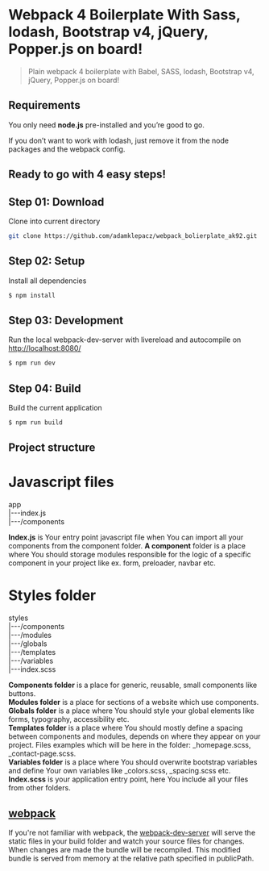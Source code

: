Webpack 4 Boilerplate With Sass, lodash, Bootstrap v4, jQuery, Popper.js on board!
===========

> Plain webpack 4 boilerplate with Babel, SASS, lodash, Bootstrap v4, jQuery, Popper.js on board!

## Requirements
You only need <b>node.js</b> pre-installed and you’re good to go. 

If you don’t want to work with lodash, just remove it from the node packages and the webpack config.

## Ready to go with 4 easy steps!

## Step 01: Download
Clone into current directory
```sh
git clone https://github.com/adamklepacz/webpack_bolierplate_ak92.git
```

## Step 02: Setup
Install all dependencies
```sh
$ npm install
```

## Step 03: Development
Run the local webpack-dev-server with livereload and autocompile on [http://localhost:8080/](http://localhost:8080/)
```sh
$ npm run dev
```
## Step 04: Build
Build the current application
```sh
$ npm run build
```


## Project structure
# Javascript files
app<br>
  |---index.js<br>
  |---/components<br>

**Index.js** is Your entry point javascript file when You can import all your components from the component folder.
**A component** folder is a place where You should storage modules responsible for the logic of a specific component in your project like ex. form, preloader, navbar etc.

# Styles folder
styles<br>
  |---/components<br>
  |---/modules<br>
  |---/globals<br>
  |---/templates<br>
  |---/variables<br>
  |---index.scss<br>

**Components folder** is a place for generic, reusable, small components like buttons. <br>
**Modules folder** is a place for sections of a website which use components.<br>
**Globals folder** is a place where You should style your global elements like forms, typography, accessibility etc.<br>
**Templates folder** is a place where You should mostly define a spacing between components and modules, depends on where they appear on your project. Files examples which will be here in the folder: _homepage.scss, _contact-page.scss.<br>
**Variables folder** is a place where You should overwrite bootstrap variables and define Your own variables like _colors.scss, _spacing.scss etc.<br>
**Index.scss** is your application entry point, here You include all your files from other folders.<br>

## [webpack](https://webpack.js.org/)
If you're not familiar with webpack, the [webpack-dev-server](https://webpack.js.org/configuration/dev-server/) will serve the static files in your build folder and watch your source files for changes.
When changes are made the bundle will be recompiled. This modified bundle is served from memory at the relative path specified in publicPath.
